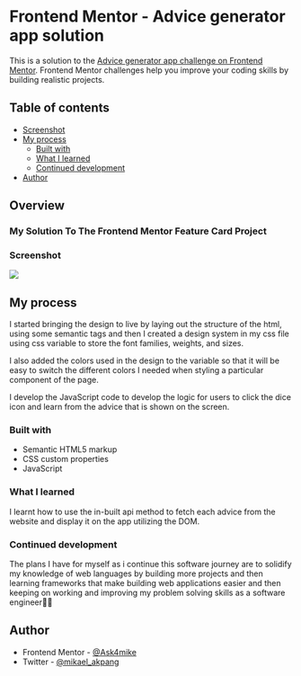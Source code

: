 # Frontend Mentor - Advice generator app solution

This is a solution to the [Advice generator app challenge on Frontend Mentor](https://www.frontendmentor.io/challenges/advice-generator-app-QdUG-13db). Frontend Mentor challenges help you improve your coding skills by building realistic projects.

## Table of contents

- [Screenshot](#screenshot)
- [My process](#my-process)
  - [Built with](#built-with)
  - [What I learned](#what-i-learned)
  - [Continued development](#continued-development)
- [Author](#author)

## Overview

### My Solution To The Frontend Mentor Feature Card Project

### Screenshot

![](/advice-generator-app-main/images/Screenshot%202024-02-17%20135606.png)

## My process

I started bringing the design to live by laying out the structure of the html, using some semantic tags and then I created a design system in my css file using css variable to store the font families, weights, and sizes.

I also added the colors used in the design to the variable so that it will be easy to switch the different colors I needed when styling a particular component of the page.

I develop the JavaScript code to develop the logic for users to click the dice icon and learn from the advice that is shown on the screen.

### Built with

- Semantic HTML5 markup
- CSS custom properties
- JavaScript

### What I learned

I learnt how to use the in-built api method to fetch each advice from the website and display it on the app utilizing the DOM.

### Continued development

The plans I have for myself as i continue this software journey are to solidify my knowledge of web languages by building more projects and then learning frameworks that make building web applications easier and then keeping on working and improving my problem solving skills as a software engineer🚀✅

## Author

- Frontend Mentor - [@Ask4mike](https://www.frontendmentor.io/profile/Ask4mike)
- Twitter - [@mikael_akpang](https://www.twitter.com/mikael_akpang)
